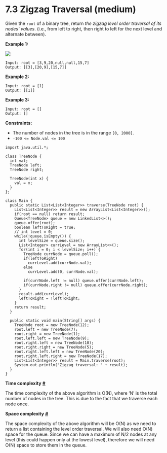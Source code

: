 # 7.3 Zigzag Traversal (medium)



Given the `root` of a binary tree, return _the zigzag level order traversal of its nodes' values_. (i.e., from left to right, then right to left for the next level and alternate between).

&#x20;

**Example 1:**

![](https://assets.leetcode.com/uploads/2021/02/19/tree1.jpg)

```
Input: root = [3,9,20,null,null,15,7]
Output: [[3],[20,9],[15,7]]
```

**Example 2:**

```
Input: root = [1]
Output: [[1]]
```

**Example 3:**

```
Input: root = []
Output: []
```

&#x20;

**Constraints:**

* The number of nodes in the tree is in the range `[0, 2000]`.
* `-100 <= Node.val <= 100`

```
import java.util.*;

class TreeNode {
  int val;
  TreeNode left;
  TreeNode right;

  TreeNode(int x) {
    val = x;
  }
};

class Main {
  public static List<List<Integer>> traverse(TreeNode root) {
    List<List<Integer>> result = new ArrayList<List<Integer>>();
    if(root == null) return result;
    Queue<TreeNode> queue = new LinkedList<>();
    queue.offer(root);
    boolean leftToRight = true;
    // int level = 0;
    while(!queue.isEmpty()) {
      int levelSize = queue.size();
      List<Integer> currLevel = new ArrayList<>();
      for(int i = 0; i < levelSize; i++) {
        TreeNode currNode = queue.poll();
        if(leftToRight)
          currLevel.add(currNode.val);
        else
          currLevel.add(0, currNode.val);
        
        if(currNode.left != null) queue.offer(currNode.left);
        if(currNode.right != null) queue.offer(currNode.right);
      }
      result.add(currLevel);
      leftToRight = !leftToRight;
    }
    return result;
  }

  public static void main(String[] args) {
    TreeNode root = new TreeNode(12);
    root.left = new TreeNode(7);
    root.right = new TreeNode(1);
    root.left.left = new TreeNode(9);
    root.right.left = new TreeNode(10);
    root.right.right = new TreeNode(5);
    root.right.left.left = new TreeNode(20);
    root.right.left.right = new TreeNode(17);
    List<List<Integer>> result = Main.traverse(root);
    System.out.println("Zigzag traversal: " + result);
  }
}

```

**Time complexity** [**#**](https://www.educative.io/courses/grokking-the-coding-interview/qVA27MMYYn0#time-complexity)

The time complexity of the above algorithm is O(N), where ‘N’ is the total number of nodes in the tree. This is due to the fact that we traverse each node once.

**Space complexity** [**#**](https://www.educative.io/courses/grokking-the-coding-interview/qVA27MMYYn0#space-complexity)

The space complexity of the above algorithm will be O(N) as we need to return a list containing the level order traversal. We will also need O(N) space for the queue. Since we can have a maximum of N/2 nodes at any level (this could happen only at the lowest level), therefore we will need O(N) space to store them in the queue.
